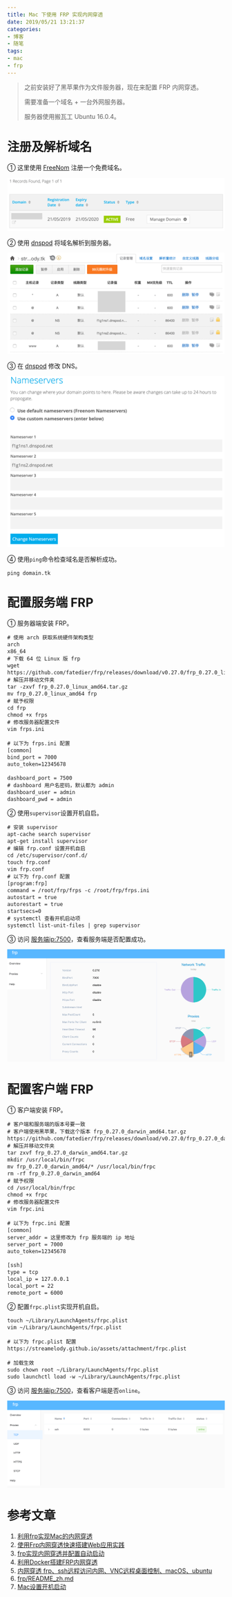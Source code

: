 ```yaml
---
title: Mac 下使用 FRP 实现内网穿透
date: 2019/05/21 13:21:37
categories: 
- 博客
- 随笔
tags: 
- mac
- frp
---
```


>之前安装好了黑苹果作为文件服务器，现在来配置 FRP 内网穿透。
>
>需要准备一个域名 + 一台外网服务器。
>
>服务器使用搬瓦工 Ubuntu 16.0.4。

# 注册及解析域名

① 这里使用 [FreeNom](http://www.freenom.com/en/index.html) 注册一个免费域名。

![](https://raw.githubusercontent.com/streamelody/jekyll_resource/master/assets/blogImg/2019/mac_frp/mac_frp_001.png)

② 使用 [dnspod](www.dnspod.cn) 将域名解析到服务器。

<!--more-->

![](https://raw.githubusercontent.com/streamelody/jekyll_resource/master/assets/blogImg/2019/mac_frp/mac_frp_002.png)



③ 在 [dnspod](www.dnspod.cn) 修改 DNS。

![](https://raw.githubusercontent.com/streamelody/jekyll_resource/master/assets/blogImg/2019/mac_frp/mac_frp_003.png)

④ 使用`ping`命令检查域名是否解析成功。

```shell
ping domain.tk
```

# 配置服务端 FRP

① 服务器端安装 FRP。

```shell
# 使用 arch 获取系统硬件架构类型
arch
x86_64
# 下载 64 位 Linux 版 frp
wget https://github.com/fatedier/frp/releases/download/v0.27.0/frp_0.27.0_linux_amd64.tar.gz
# 解压并移动文件夹
tar -zxvf frp_0.27.0_linux_amd64.tar.gz
mv frp_0.27.0_linux_amd64 frp
# 赋予权限
cd frp
chmod +x frps
# 修改服务器配置文件
vim frps.ini

# 以下为 frps.ini 配置
[common]
bind_port = 7000
auto_token=12345678

dashboard_port = 7500
# dashboard 用户名密码，默认都为 admin
dashboard_user = admin
dashboard_pwd = admin
```

② 使用`supervisor`设置开机自启。

```shell
# 安装 supervisor
apt-cache search supervisor
apt-get install supervisor
# 编辑 frp.conf 设置开机自启
cd /etc/supervisor/conf.d/
touch frp.conf
vim frp.conf
# 以下为 frp.conf 配置
[program:frp]
command = /root/frp/frps -c /root/frp/frps.ini 
autostart = true
autorestart = true
startsecs=0
# systemctl 查看开机启动项
systemctl list-unit-files | grep supervisor
```

③ 访问  [服务端ip:7500]()，查看服务端是否配置成功。

![](https://raw.githubusercontent.com/streamelody/jekyll_resource/master/assets/blogImg/2019/mac_frp/mac_frp_004.png)

# 配置客户端 FRP

① 客户端安装 FRP。

```shell
# 客户端和服务端的版本号要一致
# 客户端使用黑苹果，下载这个版本 frp_0.27.0_darwin_amd64.tar.gz
https://github.com/fatedier/frp/releases/download/v0.27.0/frp_0.27.0_darwin_amd64.tar.gz
# 解压并移动文件夹
tar zxvf frp_0.27.0_darwin_amd64.tar.gz
mkdir /usr/local/bin/frpc
mv frp_0.27.0_darwin_amd64/* /usr/local/bin/frpc
rm -rf frp_0.27.0_darwin_amd64
# 赋予权限
cd /usr/local/bin/frpc
chmod +x frpc
# 修改服务器配置文件
vim frpc.ini

# 以下为 frpc.ini 配置
[common]
server_addr = 这里修改为 frp 服务端的 ip 地址
server_port = 7000
auto_token=12345678

[ssh]
type = tcp
local_ip = 127.0.0.1
local_port = 22
remote_port = 6000
```

② 配置`frpc.plist`实现开机自启。

```shell
touch ~/Library/LaunchAgents/frpc.plist
vim ~/Library/LaunchAgents/frpc.plist

# 以下为 frpc.plist 配置
https://streamelody.github.io/assets/attachment/frpc.plist

# 加载生效
sudo chown root ~/Library/LaunchAgents/frpc.plist
sudo launchctl load -w ~/Library/LaunchAgents/frpc.plist
```

③  访问 [服务端ip:7500]()，查看客户端是否`online`。

![](https://raw.githubusercontent.com/streamelody/jekyll_resource/master/assets/blogImg/2019/mac_frp/mac_frp_005.png)

# 参考文章

1. [利用frp实现Mac的内网穿透](https://www.newlearner.site/2018/12/12/frp-mac.html)
2. [使用Frp内网穿透快速搭建Web应用实践](https://yq.aliyun.com/articles/630646)
3. [frp实现内网穿透并配置自动启动](https://blog.csdn.net/sinat_29963957/article/details/83591264)
4. [利用Docker搭建FRP内网穿透](https://www.centos.bz/2018/10/利用docker搭建frp内网穿透/)
5. [内网穿透 frp、ssh远程访问内网、VNC远程桌面控制、macOS、ubuntu](https://blog.csdn.net/u010953692/article/details/)
6. [frp/README_zh.md](https://github.com/fatedier/frp/blob/master/README_zh.md)
7. [Mac设置开机启动](https://www.jianshu.com/p/49dabd8ec9bb)

